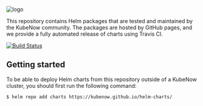![logo](https://github.com/kubenow/KubeNow/blob/master/img/logo_wide_50dpi.png)

This repository contains Helm packages that are tested and maintained by the KubeNow community. The packages are hosted by GitHub pages, and we provide a fully automated release of charts using Travis CI.

[![Build Status](https://travis-ci.org/kubenow/helm-charts.svg?branch=master)](https://travis-ci.org/kubenow/helm-charts)

## Getting started

To be able to deploy Helm charts from this repository outside of a KubeNow cluster, you should first run the following command:

```console
$ helm repo add charts https://kubenow.github.io/helm-charts/
```
